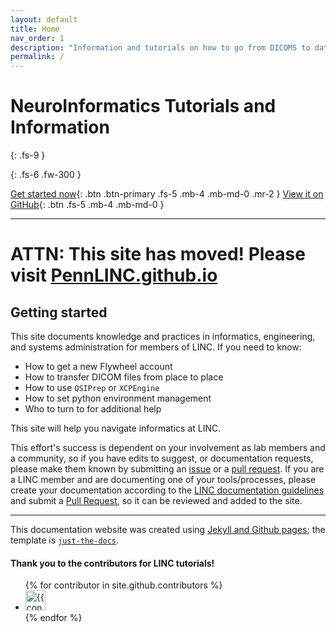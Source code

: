 ```yaml
---
layout: default
title: Home
nav_order: 1
description: "Information and tutorials on how to go from DICOMS to dataframes."
permalink: /
---
```

# NeuroInformatics Tutorials and Information
{: .fs-9 }


{: .fs-6 .fw-300 }

[Get started now](#getting-started){: .btn .btn-primary .fs-5 .mb-4 .mb-md-0 .mr-2 } [View it on GitHub](https://github.com/pennbbl/pennbbl.github.io){: .btn .fs-5 .mb-4 .mb-md-0 }

---

# ATTN: This site has moved! Please visit [PennLINC.github.io](https://PennLINC.github.io/)
## Getting started

This site documents knowledge and practices in informatics, engineering, and systems administration for members of LINC. If you need to know:

- How to get a new Flywheel account
- How to transfer DICOM files from place to place
- How to use `QSIPrep` or `XCPEngine`
- How to set python environment management
- Who to turn to for additional help

This site will help you navigate informatics at LINC.

This effort's success is dependent on your involvement as lab members and a community, so if you have edits to suggest, or documentation requests, please make them known by submitting an [issue](https://github.com/PennBBL/pennbbl.github.io/issues) or a [pull request](https://github.com/PennBBL/pennbbl.github.io/pulls). If you are a LINC member and are documenting one of your tools/processes, please create your documentation according to the [LINC documentation guidelines](docs/Contributing/contributing) and submit a [Pull Request](https://github.com/PennBBL/pennbbl.github.io/pulls), so it can be reviewed and added to the site.

---

This documentation website was created using [Jekyll and Github pages](https://help.github.com/en/github/working-with-github-pages/setting-up-a-github-pages-site-with-jekyll); the template is [`just-the-docs`](https://pmarsceill.github.io/just-the-docs/).

#### Thank you to the contributors for LINC tutorials!

<ul class="list-style-none">
{% for contributor in site.github.contributors %}
  <li class="d-inline-block mr-1">
     <a href="{{ contributor.html_url }}"><img src="{{ contributor.avatar_url }}" width="32" height="32" alt="{{ contributor.login }}"/></a>
  </li>
{% endfor %}
</ul>
